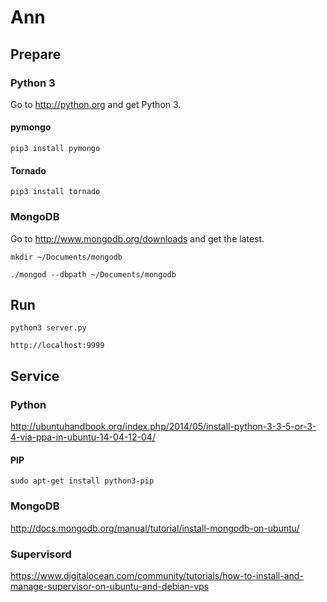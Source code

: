 # Ann

## Prepare

### Python 3

Go to http://python.org and get Python 3.

#### pymongo

    pip3 install pymongo

#### Tornado

    pip3 install tornado

### MongoDB

Go to http://www.mongodb.org/downloads and get the latest.

    mkdir ~/Documents/mongodb

    ./mongod --dbpath ~/Documents/mongodb


## Run

    python3 server.py

    http://localhost:9999

## Service

### Python

http://ubuntuhandbook.org/index.php/2014/05/install-python-3-3-5-or-3-4-via-ppa-in-ubuntu-14-04-12-04/

#### PIP

    sudo apt-get install python3-pip

### MongoDB

http://docs.mongodb.org/manual/tutorial/install-mongodb-on-ubuntu/

### Supervisord

https://www.digitalocean.com/community/tutorials/how-to-install-and-manage-supervisor-on-ubuntu-and-debian-vps
